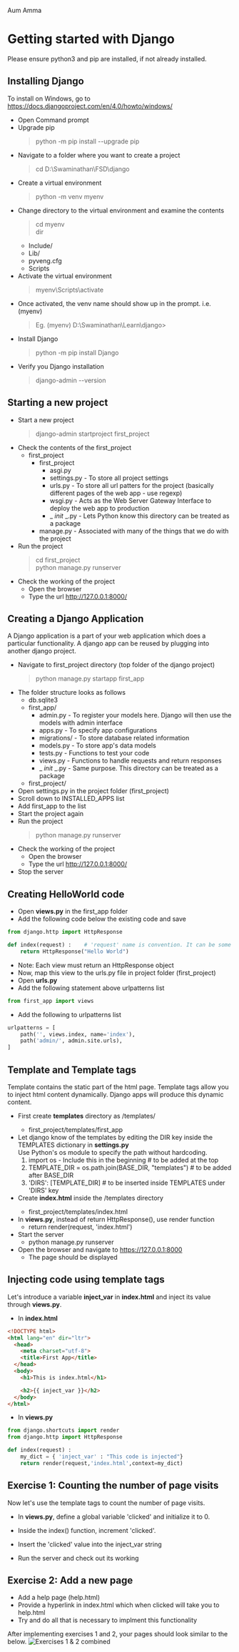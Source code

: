 Aum Amma

# Getting started with Django

Please ensure python3 and pip are installed, if not already installed.

## Installing Django

To install on Windows, go to https://docs.djangoproject.com/en/4.0/howto/windows/
- Open Command prompt
- Upgrade pip
  > python -m pip install --upgrade pip <br>
- Navigate to a folder where you want to create a project
  > cd D:\Swaminathan\FSD\django <br>
- Create a virtual environment
  > python -m venv myenv <br>
- Change directory to the virtual environment and examine the contents
  > cd myenv <br>
  > dir <br>
  * Include/
  * Lib/
  * pyveng.cfg
  * Scripts
- Activate the virtual environment
  > myenv\Scripts\activate <br>
- Once activated, the venv name should show up in the prompt. i.e. (myenv) 
  > Eg. (myenv) D:\Swaminathan\Learn\django> <br>
- Install Django
  > python -m pip install Django <br>
- Verify you Django installation
  > django-admin --version <br>

## Starting a new project

- Start a new project
  > django-admin startproject first_project <br>
- Check the contents of the first_project
  * first_project
    * first_project
      * asgi.py
      * settings.py  - To store all project settings
      * urls.py  - To store all url patters for the project (basically different pages of the web app - use regexp)
      * wsgi.py - Acts as the Web Server Gateway Interface to deploy the web app to production
      * _ _init_ _.py  - Lets Python know this directory can be treated as a package
    * manage.py  - Associated with many of the things that we do with the project
- Run the project
  > cd first_project <br>
  > python manage.py runserver <br>
- Check the working of the project
  * Open the browser
  * Type the url http://127.0.0.1:8000/

## Creating a Django Application

A Django application is a part of your web application which does a particular functionality. A django app can be reused by plugging into another django project.

* Navigate to first_project directory (top folder of the django project)
  > python manage.py startapp first_app
* The folder structure looks as follows
  * db.sqlite3
  * first_app/
    * admin.py  - To register your models here. Django will then use the models with admin interface
    * apps.py  - To specify app configurations
    * migrations/  - To store database related information 
    * models.py  - To store app's data models
    * tests.py  - Functions to test your code
    * views.py  - Functions to handle requests and return responses 
    * _ _init_ _.py  - Same purpose. This directory can be treated as a package
  * first_project/
* Open settings.py in the project folder (first_project)
* Scroll down to INSTALLED_APPS list
* Add first_app to the list
* Start the project again
* Run the project
  > python manage.py runserver <br>
* Check the working of the project
  * Open the browser
  * Type the url http://127.0.0.1:8000/ 
* Stop the server

## Creating HelloWorld code

* Open **views.py** in the first_app folder
* Add the following code below the existing code and save
``` python
from django.http import HttpResponse

def index(request) :    # 'request' name is convention. It can be some other name too.
    return HttpResponse("Hello World")
```
* Note: Each view must return an HttpResponse object
* Now, map this view to the urls.py file in project folder (first_project)
* Open **urls.py**
* Add the following statement above urlpatterns list
```python
from first_app import views
```
* Add the following to urlpatterns list
```python
urlpatterns = [
    path('', views.index, name='index'),
    path('admin/', admin.site.urls),
]
```

## Template and Template tags

Template contains the static part of the html page. Template tags allow you to inject html content dynamically. Django apps will produce this dynamic content.

* First create **templates** directory as <project dir>/templates/<app name>
  * first_project/templates/first_app
* Let django know of the templates by editing the DIR key inside the TEMPLATES dictionary in **settings.py** <br>
  Use Python's os module to specify the path without hardcoding.
  1. import os  - Include this in the beginning     # to be added at the top 
  2. TEMPLATE_DIR = os.path.join(BASE_DIR, "templates")  # to be added after BASE_DIR
  3. 'DIRS': [TEMPLATE_DIR]   # to be inserted inside TEMPLATES under 'DIRS' key 
* Create **index.html** inside the  <project dir>/templates directory
  * first_project/templates/index.html
* In **views.py**, instead of return HttpResponse(), use render function
  * return render(request, 'index.html')
* Start the server
  * python manage.py runserver
* Open the browser and navigate to https://127.0.0.1:8000
  * The page should be displayed

## Injecting code using template tags
Let's introduce a variable **inject_var** in **index.html** and inject its value through **views.py**.
  
* In **index.html**
  
```html
<!DOCTYPE html>
<html lang="en" dir="ltr">
  <head>
    <meta charset="utf-8">
    <title>First App</title>
  </head>
  <body>
    <h1>This is index.html</h1>

    <h2>{{ inject_var }}</h2>
  </body>
</html>
```
  
* In **views.py**
```python
from django.shortcuts import render
from django.http import HttpResponse

def index(request) :
    my_dict = { 'inject_var' : "This code is injected"}
    return render(request,'index.html',context=my_dict)
```

## Exercise 1: Counting the number of page visits
  
Now let's use the template tags to count the number of page visits.
  
* In **views.py**, define a global variable 'clicked' and initialize it to 0.
* Inside the index() function, increment 'clicked'.
* Insert the 'clicked' value into the inject_var string
  
* Run the server and check out its working

## Exercise 2: Add a new page

* Add a help page (help.html)
* Provide a hyperlink in index.html which when clicked will take you to help.html
* Try and do all that is necessary to implment this functionality

After implementing exercises 1 and 2, your pages should look similar to the below.
![Exercises 1 & 2 combined](exercises-1-2.png)

